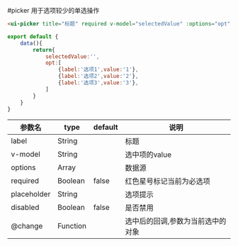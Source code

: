 #picker
用于选项较少的单选操作


```html
<ui-picker title="标题" required v-model="selectedValue" :options="opt"> </ui-picker>
```

```js
export default {
    data(){
        return{
            selectedValue:'',
            opt:[
                {label:'选项1',value:'1'},
                {label:'选项2',value:'2'},
                {label:'选项3',value:'3'},
            ]
        }
    }
}
```

参数名      |  type    | default  |  说明
------------|----------|----------|----------
label       | String   |          |  标题
v-model     | String   |          |  选中项的value
options     | Array    |          |  数据源
required    | Boolean  | false    |  红色星号标记当前为必选项
placeholder | String   |          |  选项提示
disabled    | Boolean  | false    |  是否禁用
@change     | Function |          |  选中后的回调,参数为当前选中的对象

